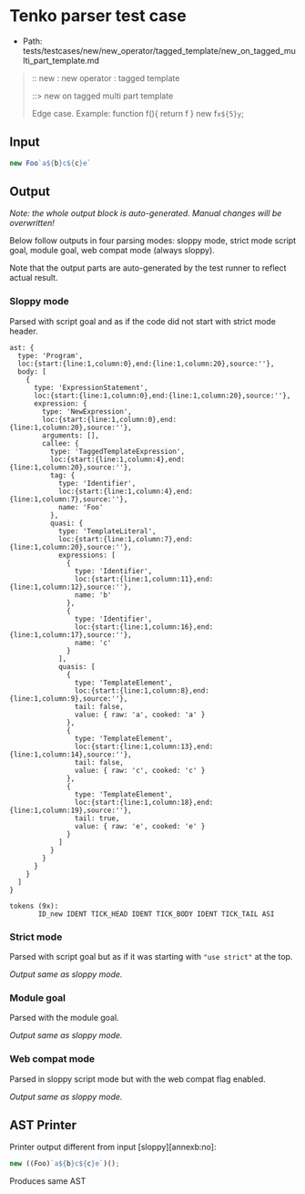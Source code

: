 # Tenko parser test case

- Path: tests/testcases/new/new_operator/tagged_template/new_on_tagged_multi_part_template.md

> :: new : new operator : tagged template
>
> ::> new on tagged multi part template
>
> Edge case. Example: function f(){ return f } new f`x${5}y`;

## Input

`````js
new Foo`a${b}c${c}e`
`````

## Output

_Note: the whole output block is auto-generated. Manual changes will be overwritten!_

Below follow outputs in four parsing modes: sloppy mode, strict mode script goal, module goal, web compat mode (always sloppy).

Note that the output parts are auto-generated by the test runner to reflect actual result.

### Sloppy mode

Parsed with script goal and as if the code did not start with strict mode header.

`````
ast: {
  type: 'Program',
  loc:{start:{line:1,column:0},end:{line:1,column:20},source:''},
  body: [
    {
      type: 'ExpressionStatement',
      loc:{start:{line:1,column:0},end:{line:1,column:20},source:''},
      expression: {
        type: 'NewExpression',
        loc:{start:{line:1,column:0},end:{line:1,column:20},source:''},
        arguments: [],
        callee: {
          type: 'TaggedTemplateExpression',
          loc:{start:{line:1,column:4},end:{line:1,column:20},source:''},
          tag: {
            type: 'Identifier',
            loc:{start:{line:1,column:4},end:{line:1,column:7},source:''},
            name: 'Foo'
          },
          quasi: {
            type: 'TemplateLiteral',
            loc:{start:{line:1,column:7},end:{line:1,column:20},source:''},
            expressions: [
              {
                type: 'Identifier',
                loc:{start:{line:1,column:11},end:{line:1,column:12},source:''},
                name: 'b'
              },
              {
                type: 'Identifier',
                loc:{start:{line:1,column:16},end:{line:1,column:17},source:''},
                name: 'c'
              }
            ],
            quasis: [
              {
                type: 'TemplateElement',
                loc:{start:{line:1,column:8},end:{line:1,column:9},source:''},
                tail: false,
                value: { raw: 'a', cooked: 'a' }
              },
              {
                type: 'TemplateElement',
                loc:{start:{line:1,column:13},end:{line:1,column:14},source:''},
                tail: false,
                value: { raw: 'c', cooked: 'c' }
              },
              {
                type: 'TemplateElement',
                loc:{start:{line:1,column:18},end:{line:1,column:19},source:''},
                tail: true,
                value: { raw: 'e', cooked: 'e' }
              }
            ]
          }
        }
      }
    }
  ]
}

tokens (9x):
       ID_new IDENT TICK_HEAD IDENT TICK_BODY IDENT TICK_TAIL ASI
`````

### Strict mode

Parsed with script goal but as if it was starting with `"use strict"` at the top.

_Output same as sloppy mode._

### Module goal

Parsed with the module goal.

_Output same as sloppy mode._

### Web compat mode

Parsed in sloppy script mode but with the web compat flag enabled.

_Output same as sloppy mode._

## AST Printer

Printer output different from input [sloppy][annexb:no]:

````js
new ((Foo)`a${b}c${c}e`)();
````

Produces same AST
